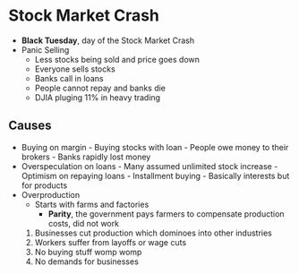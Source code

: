 # Stock Market Crash
- **Black Tuesday**, day of the Stock Market Crash
- Panic Selling
    - Less stocks being sold and price goes down
    - Everyone sells stocks
    - Banks call in loans
    - People cannot repay and banks die
    - DJIA pluging 11% in heavy trading
## Causes
- Buying on margin
        - Buying stocks with loan
        - People owe money to their brokers
        - Banks rapidly lost money
- Overspeculation on loans
        - Many assumed unlimited stock increase
        - Optimism on repaying loans
        - Installment buying
            - Basically interests but for products
- Overproduction
    - Starts with farms and factories
        - **Parity**, the government pays farmers to compensate production costs, did not work
    1. Businesses cut production which dominoes into other industries
    2. Workers suffer from layoffs or wage cuts
    3. No buying stuff womp womp
    4. No demands for businesses
